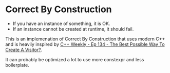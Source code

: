 # Correct By Construction

- If you have an instance of something, it is OK.​
- If an instance cannot be created at runtime, it should fail.

This is an implemenation of Correct By Construction that uses modern C++ and is heavily inspired by [C++ Weekly - Ep 134 - The Best Possible Way To Create A Visitor?](https://youtu.be/EsUmnLgz8QY).

It can probably be optimized a lot to use more constexpr and less boilerplate.